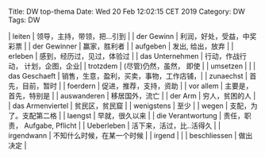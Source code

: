 Title: DW top-thema
Date: Wed 20 Feb 12:02:15 CET 2019
Category: DW
Tags: DW


| leiten | 领导，主持，带领，把...引到 |
| der Gewinn | 利润，好处，受益，中奖彩票 |
| der Gewinner | 赢家，胜利者 |
| aufgeben | 发出, 给出，放弃 |
| erleben | 感到，经历过，见过，体验过 |
| das Unternehmen | 行动，作战行动， 计划，企图，企业|
| trotzdem | (尽管)仍然，虽然， 即使 |
| umsetzen | |
| das Geschaeft | 销售，生意，盈利，买卖，事物，工作店铺，|
| zunaechst | 首先，目前，暂时 |
| foerdern | 促进，推荐，支持，资助 |
| vor allem | 主要是，首先，特别是 |
| auswanderen | 移居国外，流亡 |
| der Arm | 穷人，贫困的人 |
| das Armenviertel | 贫民区，贫民窟 |
| wenigstens | 至少 |
| wegen | 支配，为了。支配第二格 |
| laengst | 早就，很久以来 |
| die Verantwortung | 责任，职责， Aufgabe, Pflicht |
| Ueberleben | 活下来，活过，比..活得久 |
| irgendwann | 不知什么时候，在某一个时候 |
| irgend | |
| beschliessen | 做出决定 |


[Venezuela: Arbeiten für ein warmes Essen]: (https://www.dw.com/de/venezuela-arbeiten-f%C3%BCr-ein-warmes-essen/l-47581948)
